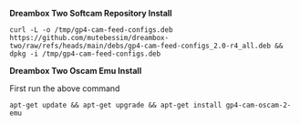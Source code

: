 **Dreambox Two Softcam Repository Install**

```
curl -L -o /tmp/gp4-cam-feed-configs.deb https://github.com/mutebessim/dreambox-two/raw/refs/heads/main/debs/gp4-cam-feed-configs_2.0-r4_all.deb && dpkg -i /tmp/gp4-cam-feed-configs.deb
```

**Dreambox Two Oscam Emu Install**

First run the above command
```
apt-get update && apt-get upgrade && apt-get install gp4-cam-oscam-2-emu
```
